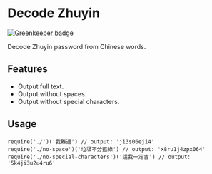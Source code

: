 # Decode Zhuyin

[![Greenkeeper badge](https://badges.greenkeeper.io/tpai/decode-zhuyin.svg)](https://greenkeeper.io/)

Decode Zhuyin password from Chinese words.

## Features

* Output full text.
* Output without spaces.
* Output without special characters.

## Usage

```
require('./')('我難過') // output: 'ji3s06eji4'
require('./no-space')('垃圾不分藍綠') // output: 'x8ru1j4zpx064'
require('./no-special-characters')('這我一定吉') // output: '5k4ji3u2u4ru6'
```
